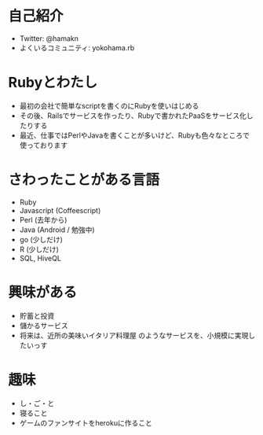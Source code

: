 # 自己紹介

- Twitter: @hamakn
- よくいるコミュニティ: yokohama.rb

# Rubyとわたし

- 最初の会社で簡単なscriptを書くのにRubyを使いはじめる
- その後、Railsでサービスを作ったり、Rubyで書かれたPaaSをサービス化したりする
- 最近、仕事ではPerlやJavaを書くことが多いけど、Rubyも色々なところで使っております

# さわったことがある言語

- Ruby
- Javascript (Coffeescript)
- Perl (去年から)
- Java (Android / 勉強中)
- go (少しだけ)
- R (少しだけ)
- SQL, HiveQL

# 興味がある

- 貯蓄と投資
- 儲かるサービス
- 将来は、近所の美味いイタリア料理屋 のようなサービスを、小規模に実現したいっす

# 趣味

- し・ご・と
- 寝ること
- ゲームのファンサイトをherokuに作ること
